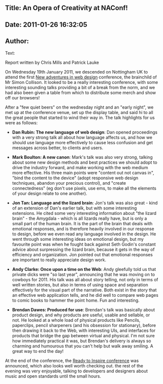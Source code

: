 Title: An Opera of Creativity at NAConf!
----
Date: 2011-01-26 16:32:05
----
Author: 
----
Text:

<p>Report written by Chris Mills and Patrick Lauke</p>

<p>On Wednesday 19th January 2011, we descended on Nottingham UK to
attend the first <a href="http://newadventuresconf.com/">New adventures
in web design</a> conference, the brainchild of Mr Simon Collison. It
looked to be a really interesting conference, with some interesting
sounding talks providing a bit of a break from the norm, and we had also
been given a table from which to distribute some merch and show off our
browsers!</p>

<p>After a &quot;few quiet beers&quot; on the wednesday night and an &quot;early
night&quot;, we met up at the conference venue, set up the display table, and
said hi to all the great people that started to wind their way in. The
talk highlights for us were as follows:</p>

<ul>
<li><p><strong>Dan Rubin: The new language of web design</strong>: Dan
opened proceedings with a very strong talk all about how language
affects us, and how we should use language more effectively to cause
less confusion and get messages across better, to clients and
users.</p></li>

<li><p><strong>Mark Boulton: A new canon</strong>: Mark&#39;s talk was also
very strong, talking about some new design methods and best practices we
should adopt to drive the industry forward, and make working with the
web medium more effective. His three main points were &quot;content out not
canvas in&quot;, &quot;bind the content to the device&quot; (adopt responsive web
design techniques, abandon your precious control), and &quot;create
connectedness&quot; (eg don&#39;t use pixels, use ems, to make all the elements
of your design relate to one another).</p></li>

<li><p><strong>Jon Tan: Language and the lizard brain</strong>: Jon&#39;s
talk was also great - kind of an extension of Dan&#39;s earlier talk, but
with some interesting extensions. He cited some very interesting
information about &quot;the lizard brain&quot; - the Amygdala - which is all
lizards really have, but is only a small part of the human brain. It is
the part of the brain that deals with emotional responses, and is
therefore heavily involved in our response to design, before we even
read any language involved in the design. He went through some
interesting ideas on emotional design, but my favourite point was when
he fought back against Seth Godin&#39;s constant advice about surpressing
the lizard brain, because it gets in the way of efficiency and
organization. Jon pointed out that emotional responses are important to
really appreciate design work.</p></li>

<li><p><strong>Andy Clarke: Once upon a time on the Web</strong>: Andy
gleefully told us that private dicks were &quot;so last year&quot;, announcing
that he was moving on to cowboys for 2011. His talk was all about story
telling, not only in terms of well written stories, but also in terms of
using space and separation effectively for the visual part of the
narrative. Both exist in the story that an effective web application
tells, and he did well to compare web pages to comic books to hammer the
point home. Fun and interesting.</p></li>

<li><p><strong>Brendan Dawes: Produced for use</strong>: Brendan&#39;s talk
was basically about product design, and why products are useful, usable
and sellable, or not. He looked at a whole load of physical products
like Pencils, paperclips, pencil sharpeners (and his obsession for
stationary), before then drawing it back to the Web, with interesting
UIs, and interfaces for products that bridge the gap between virtual and
physical. I&#39;m not sure how immediately practical it was, but Brendan&#39;s
delivery is always so charming and humourous that you can&#39;t help but
walk away smiling. A great way to end the day!</p></li>

</ul>

<p>At the end of the conference, the <a href="http://inspireconf.com/">Ready to Inspire conference</a> was
announced, which also looks well worth checking out. the rest of the
evening was very enjoyable, talking to developers and designers about
music and open standards until the small hours.</p>

